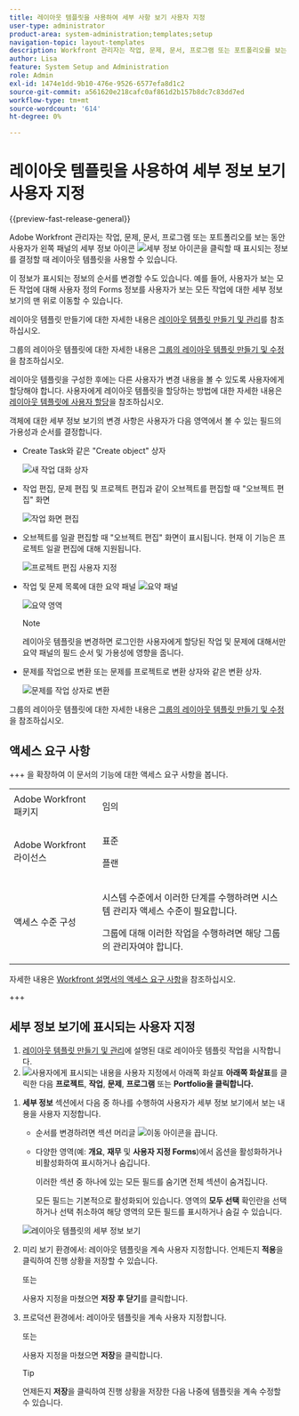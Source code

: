 ```yaml
---
title: 레이아웃 템플릿을 사용하여 세부 사항 보기 사용자 지정
user-type: administrator
product-area: system-administration;templates;setup
navigation-topic: layout-templates
description: Workfront 관리자는 작업, 문제, 문서, 프로그램 또는 포트폴리오를 보는 동안 사용자가 왼쪽 패널에서 세부 정보 섹션을 선택할 때 레이아웃 템플릿을 사용하여 표시되는 정보를 결정할 수 있습니다.
author: Lisa
feature: System Setup and Administration
role: Admin
exl-id: 1474e1dd-9b10-476e-9526-6577efa8d1c2
source-git-commit: a561620e218cafc0af861d2b157b8dc7c83dd7ed
workflow-type: tm+mt
source-wordcount: '614'
ht-degree: 0%

---
```


# 레이아웃 템플릿을 사용하여 세부 정보 보기 사용자 지정

{{preview-fast-release-general}}

Adobe Workfront 관리자는 작업, 문제, 문서, 프로그램 또는 포트폴리오를 보는 동안 사용자가 왼쪽 패널의 세부 정보 아이콘 ![세부 정보 아이콘](assets/project-details-icon.png)을 클릭할 때 표시되는 정보를 결정할 때 레이아웃 템플릿을 사용할 수 있습니다.

<!--
or billing record
-->

이 정보가 표시되는 정보의 순서를 변경할 수도 있습니다. 예를 들어, 사용자가 보는 모든 작업에 대해 사용자 정의 Forms 정보를 사용자가 보는 모든 작업에 대한 세부 정보 보기의 맨 위로 이동할 수 있습니다.

레이아웃 템플릿 만들기에 대한 자세한 내용은 [레이아웃 템플릿 만들기 및 관리](../use-layout-templates/create-and-manage-layout-templates.md)를 참조하십시오.

그룹의 레이아웃 템플릿에 대한 자세한 내용은 [그룹의 레이아웃 템플릿 만들기 및 수정](../../../administration-and-setup/manage-groups/work-with-group-objects/create-and-modify-a-groups-layout-templates.md)을 참조하십시오.

레이아웃 템플릿을 구성한 후에는 다른 사용자가 변경 내용을 볼 수 있도록 사용자에게 할당해야 합니다. 사용자에게 레이아웃 템플릿을 할당하는 방법에 대한 자세한 내용은 [레이아웃 템플릿에 사용자 할당](../use-layout-templates/assign-users-to-layout-template.md)을 참조하십시오.

객체에 대한 세부 정보 보기의 변경 사항은 사용자가 다음 영역에서 볼 수 있는 필드의 가용성과 순서를 결정합니다.


* Create Task와 같은 &quot;Create object&quot; 상자

  ![새 작업 대화 상자](assets/new-task-dialog.png)


* 작업 편집, 문제 편집 및 프로젝트 편집과 같이 오브젝트를 편집할 때 &quot;오브젝트 편집&quot; 화면

  ![작업 화면 편집](assets/edit-task-screen.png)


* 오브젝트를 일괄 편집할 때 &quot;오브젝트 편집&quot; 화면이 표시됩니다. 현재 이 기능은 프로젝트 일괄 편집에 대해 지원됩니다.

  ![프로젝트 편집 사용자 지정](assets/customize-edit-projects-in-bulk-box-with-layout-template.png)


* 작업 및 문제 목록에 대한 요약 패널 ![요약 패널](assets/summary-panel-icon.png)

  ![요약 영역](assets/summary-area.png)

  >[!NOTE]
  >
  >레이아웃 템플릿을 변경하면 로그인한 사용자에게 할당된 작업 및 문제에 대해서만 요약 패널의 필드 순서 및 가용성에 영향을 줍니다.

* 문제를 작업으로 변환 또는 문제를 프로젝트로 변환 상자와 같은 변환 상자.

  ![문제를 작업 상자로 변환](assets/convert-issue-to-task-box.png)

그룹의 레이아웃 템플릿에 대한 자세한 내용은 [그룹의 레이아웃 템플릿 만들기 및 수정](../../../administration-and-setup/manage-groups/work-with-group-objects/create-and-modify-a-groups-layout-templates.md)을 참조하십시오.

## 액세스 요구 사항

+++ 을 확장하여 이 문서의 기능에 대한 액세스 요구 사항을 봅니다.

<table style="table-layout:auto"> 
 <col> 
 <col> 
 <tbody> 
  <tr> 
   <td>Adobe Workfront 패키지</td> 
   <td><p>임의</p></td> 
  </tr> 
  <tr> 
   <td>Adobe Workfront 라이선스</td> 
   <td><p>표준</p>
       <p>플랜</p></td>
  </tr> 
  </tr> 
  <tr> 
   <td>액세스 수준 구성</td> 
   <td> <p>시스템 수준에서 이러한 단계를 수행하려면 시스템 관리자 액세스 수준이 필요합니다.</p>
        <p>그룹에 대해 이러한 작업을 수행하려면 해당 그룹의 관리자여야 합니다.</p> </td> 
  </tr> 
 </tbody> 
</table>

자세한 내용은 [Workfront 설명서의 액세스 요구 사항](/help/quicksilver/administration-and-setup/add-users/access-levels-and-object-permissions/access-level-requirements-in-documentation.md)을 참조하십시오.

+++

## 세부 정보 보기에 표시되는 사용자 지정

1. [레이아웃 템플릿 만들기 및 관리](../../../administration-and-setup/customize-workfront/use-layout-templates/create-and-manage-layout-templates.md)에 설명된 대로 레이아웃 템플릿 작업을 시작합니다.
1. ![사용자에게 표시되는 내용을 사용자 지정](assets/dropdown-arrow-12x12.png)에서 아래쪽 화살표 **아래쪽 화살표**&#x200B;를 클릭한 다음 **프로젝트**, **작업**, **문제**, **프로그램** 또는 **Portfolio을 클릭합니다.**
<!--
, or billing record
-->

1. **세부 정보** 섹션에서 다음 중 하나를 수행하여 사용자가 세부 정보 보기에서 보는 내용을 사용자 지정합니다.

   * 순서를 변경하려면 섹션 머리글 ![이동 아이콘](assets/move-icon---dots.png)을 끕니다.
   * 다양한 영역(예: **개요**, **재무** 및 **사용자 지정 Forms**)에서 옵션을 활성화하거나 비활성화하여 표시하거나 숨깁니다.

     이러한 섹션 중 하나에 있는 모든 필드를 숨기면 전체 섹션이 숨겨집니다.

     모든 필드는 기본적으로 활성화되어 있습니다. 영역의 **모두 선택** 확인란을 선택하거나 선택 취소하여 해당 영역의 모든 필드를 표시하거나 숨길 수 있습니다.

   ![레이아웃 템플릿의 세부 정보 보기](assets/layout-template-details-view.png)

1. <span class="preview">미리 보기 환경에서: 레이아웃 템플릿을 계속 사용자 지정합니다. 언제든지 **적용**&#x200B;을 클릭하여 진행 상황을 저장할 수 있습니다.</span>

   <span class="preview">또는</span>

   <span class="preview">사용자 지정을 마쳤으면 **저장 후 닫기**&#x200B;를 클릭합니다.</span>

1. 프로덕션 환경에서: 레이아웃 템플릿을 계속 사용자 지정합니다.

   또는

   사용자 지정을 마쳤으면 **저장**&#x200B;을 클릭합니다.

   >[!TIP]
   >
   >언제든지 **저장**&#x200B;을 클릭하여 진행 상황을 저장한 다음 나중에 템플릿을 계속 수정할 수 있습니다.
